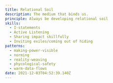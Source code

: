 ```yaml
---
title: Relational Soil
description: The medium that binds us.
principle: Always be developing relational soil
skills:
  - I-statements
  - Active Listening
  - Sharing impact skillfully
  - Inviting exiles/coming out of hiding
patterns:
  - making-power-visible
  - norming
  - reality-weaving
  - phycological-safety
  - warm-data-flows
date: 2021-12-03T04:52:39.140Z
---
```

